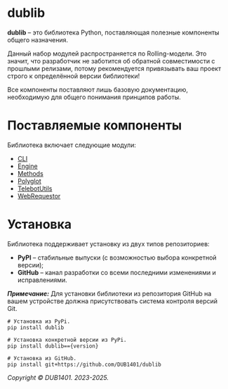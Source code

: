 # dublib
**dublib** – это библиотека Python, поставляющая полезные компоненты общего назначения.

Данный набор модулей распространяется по Rolling-модели. Это значит, что разработчик не заботится об обратной совместимости с прошлыми релизами, потому рекомендуется привязывать ваш проект строго к определённой версии библиотеки!

Все компоненты поставляют лишь базовую документацию, необходимую для общего понимания принципов работы.

# Поставляемые компоненты
Библиотека включает следующие модули:
* [CLI](https://github.com/DUB1401/dublib/blob/main/docs/CLI/README.md)
* [Engine](https://github.com/DUB1401/dublib/blob/main/docs/Engine/README.md)
* [Methods](https://github.com/DUB1401/dublib/blob/main/docs/Methods/README.md)
* [Polyglot](https://github.com/DUB1401/dublib/blob/main/docs/Polyglot.md)
* [TelebotUtils](https://github.com/DUB1401/dublib/blob/main/docs/TelebotUtils/README.md)
* [WebRequestor](https://github.com/DUB1401/dublib/blob/main/docs/WebRequestor.md)

# Установка
Библиотека поддерживает установку из двух типов репозиториев:
* **PyPI** – стабильные выпуски (с возможностью выбора конкретной версии);
* **GitHub** – канал разработки со всеми последними изменениями и исправлениями.

_**Примечание:**_ Для установки библиотеки из репозитория GitHub на вашем устройстве должна присутствовать система контроля версий Git.
```
# Установка из PyPi.
pip install dublib

# Установка конкретной версии из PyPi.
pip install dublib=={version}

# Установка из GitHub.
pip install git+https://github.com/DUB1401/dublib
```

_Copyright © DUB1401. 2023-2025._